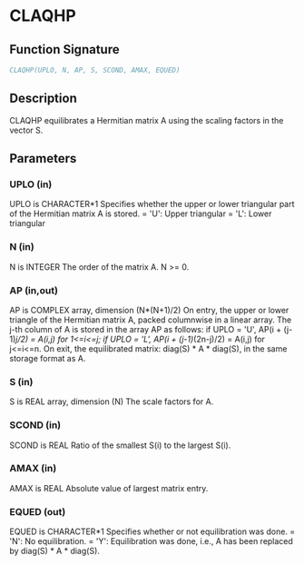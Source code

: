 # CLAQHP

## Function Signature

```fortran
CLAQHP(UPLO, N, AP, S, SCOND, AMAX, EQUED)
```

## Description


 CLAQHP equilibrates a Hermitian matrix A using the scaling factors
 in the vector S.

## Parameters

### UPLO (in)

UPLO is CHARACTER*1 Specifies whether the upper or lower triangular part of the Hermitian matrix A is stored. = 'U': Upper triangular = 'L': Lower triangular

### N (in)

N is INTEGER The order of the matrix A. N >= 0.

### AP (in,out)

AP is COMPLEX array, dimension (N*(N+1)/2) On entry, the upper or lower triangle of the Hermitian matrix A, packed columnwise in a linear array. The j-th column of A is stored in the array AP as follows: if UPLO = 'U', AP(i + (j-1)*j/2) = A(i,j) for 1<=i<=j; if UPLO = 'L', AP(i + (j-1)*(2n-j)/2) = A(i,j) for j<=i<=n. On exit, the equilibrated matrix: diag(S) * A * diag(S), in the same storage format as A.

### S (in)

S is REAL array, dimension (N) The scale factors for A.

### SCOND (in)

SCOND is REAL Ratio of the smallest S(i) to the largest S(i).

### AMAX (in)

AMAX is REAL Absolute value of largest matrix entry.

### EQUED (out)

EQUED is CHARACTER*1 Specifies whether or not equilibration was done. = 'N': No equilibration. = 'Y': Equilibration was done, i.e., A has been replaced by diag(S) * A * diag(S).

